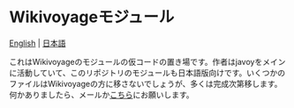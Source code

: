 # Wikivoyageモジュール
[English](README.md) | [日本語](README.ja.md)

これはWikivoyageのモジュールの仮コードの置き場です。作者はjavoyをメインに活動していて、このリポジトリのモジュールも日本語版向けです。いくつかのファイルはWikivoyageの方に移さないでしょうが、多くは完成次第移します。
何かありましたら、メールか[こちら](https://ja.wikivoyage.org/wiki/User_talk:Tmv)にお願いします。

